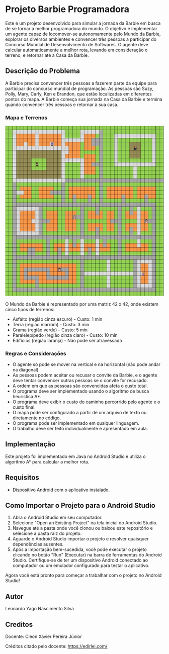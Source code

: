 # Projeto Barbie Programadora

Este é um projeto desenvolvido para simular a jornada da Barbie em busca de se tornar a melhor programadora do mundo. O objetivo é implementar um agente capaz de locomover-se autonomamente pelo Mundo da Barbie, explorar os diversos ambientes e convencer três pessoas a participar do Concurso Mundial de Desenvolvimento de Softwares. O agente deve calcular automaticamente a melhor rota, levando em consideração o terreno, e retornar até a Casa da Barbie.

## Descrição do Problema

A Barbie precisa convencer três pessoas a fazerem parte da equipe para participar do concurso mundial de programação. As pessoas são Suzy, Polly, Mary, Carly, Ken e Brandon, que estão localizadas em diferentes pontos do mapa. A Barbie começa sua jornada na Casa da Barbie e termina quando convencer três pessoas e retornar à sua casa.

### Mapa e Terrenos
![Mundo da Barbie](./img.jpg)

O Mundo da Barbie é representado por uma matriz 42 x 42, onde existem cinco tipos de terrenos:

- Asfalto (região cinza escuro) - Custo: 1 min
- Terra (região marrom) - Custo: 3 min
- Grama (região verde) - Custo: 5 min
- Paralelepípedo (região cinza claro) - Custo: 10 min
- Edifícios (região laranja) - Não pode ser atravessada

### Regras e Considerações

- O agente só pode se mover na vertical e na horizontal (não pode andar na diagonal).
- As pessoas podem aceitar ou recusar o convite da Barbie, e o agente deve tentar convencer outras pessoas se o convite for recusado.
- A ordem em que as pessoas são convencidas afeta o custo total.
- O programa deve ser implementado usando o algoritmo de busca heurística A*.
- O programa deve exibir o custo do caminho percorrido pelo agente e o custo final.
- O mapa pode ser configurado a partir de um arquivo de texto ou diretamente no código.
- O programa pode ser implementado em qualquer linguagem.
- O trabalho deve ser feito individualmente e apresentado em aula.

## Implementação

Este projeto foi implementado em Java no Android Studio e utiliza o algoritmo A* para calcular a melhor rota.

## Requisitos

- Dispositivo Android com o aplicativo instalado.

## Como Importar o Projeto para o Android Studio

1. Abra o Android Studio em seu computador.
2. Selecione "Open an Existing Project" na tela inicial do Android Studio.
3. Navegue até a pasta onde você clonou ou baixou este repositório e selecione a pasta raiz do projeto.
4. Aguarde o Android Studio importar o projeto e resolver quaisquer dependências ausentes.
5. Após a importação bem-sucedida, você pode executar o projeto clicando no botão "Run" (Executar) na barra de ferramentas do Android Studio. Certifique-se de ter um dispositivo Android conectado ao computador ou um emulador configurado para testar o aplicativo.

  Agora você está pronto para começar a trabalhar com o projeto no Android Studio!


## Autor

Leonardo Yago Nascimento Silva

## Creditos
Docente: Cleon Xavier Pereira Júnior

Créditos citado pelo docente: https://edirlei.com/
